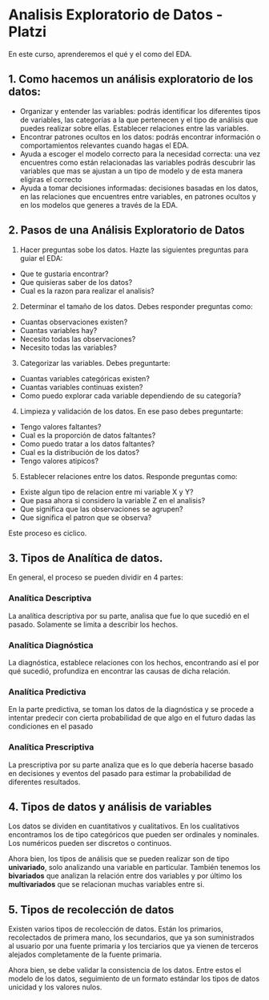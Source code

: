 # Analisis Exploratorio de Datos - Platzi  

En este curso, aprenderemos el qué y el como del EDA.  

## 1. Como hacemos un análisis exploratorio de los datos:  

- Organizar y entender las variables: podrás identificar los diferentes tipos de variables, las categorías a la que pertenecen y el tipo de análisis que puedes realizar sobre ellas.
Establecer relaciones entre las variables.
- Encontrar patrones ocultos en los datos: podrás encontrar información o comportamientos relevantes cuando hagas el EDA.
- Ayuda a escoger el modelo correcto para la necesidad correcta: una vez encuentres como están relacionadas las variables podrás descubrir las variables que mas se ajustan a un tipo de modelo y de esta manera eligiras el correcto
- Ayuda a tomar decisiones informadas: decisiones basadas en los datos, en las relaciones que encuentres entre variables, en patrones ocultos y en los modelos que generes a través de la EDA.  

## 2. Pasos de una Análisis Exploratorio de Datos  

1. Hacer preguntas sobe los datos. Hazte las siguientes preguntas para guiar el EDA:  

- Que te gustaria encontrar?
- Que quisieras saber de los datos?
- Cual es la razon para realizar el analisis?  

2. Determinar el tamaño de los datos. Debes responder preguntas como:  
  
- Cuantas observaciones existen?
- Cuantas variables hay?
- Necesito todas las observaciones?
- Necesito todas las variables?  

3. Categorizar las variables. Debes preguntarte:  

- Cuantas variables categóricas existen?
- Cuantas variables continuas existen?
- Como puedo explorar cada variable dependiendo de su categoría?  

4. Limpieza y validación de los datos. En ese paso debes preguntarte:  

- Tengo valores faltantes?
- Cual es la proporción de datos faltantes?
- Como puedo tratar a los datos faltantes?
- Cual es la distribución de los datos?
- Tengo valores atipicos?  

5. Establecer relaciones entre los datos. Responde preguntas como:  

- Existe algun tipo de relacion entre mi variable X y Y?
- Que pasa ahora si considero la variable Z en el analisis?
- Que significa que las observaciones se agrupen?
- Que significa el patron que se observa?  

Este proceso es ciclico.  

## 3. Tipos de Analítica de datos.

En general, el proceso se pueden dividir en 4 partes:

### Analítica Descriptiva  
  
La analítica descriptiva por su parte, analisa que fue lo que sucedió en el pasado. Solamente se limita a describir los hechos.

### Analítica Diagnóstica  

La diagnóstica, establece relaciones con los hechos, encontrando así el por qué sucedió, profundiza en encontrar las causas de dicha relación.

### Analítica Predictiva  

En la parte predictiva, se toman los datos de la diagnóstica y se procede a intentar predecir con cierta probabilidad de que algo en el futuro dadas las condiciones en el pasado

### Analítica Prescriptiva

La prescriptiva por su parte analiza que es lo que debería hacerse basado en decisiones y eventos del pasado para estimar la probabilidad de diferentes resultados.  

## 4. Tipos de datos y análisis de variables  

Los datos se dividen en cuantitativos y cualitativos. En los cualitativos encontramos los de tipo categóricos que pueden ser ordinales y nominales. Los numéricos pueden ser discretos o continuos.  

Ahora bien, los tipos de análisis que se pueden realizar son de tipo **univariado**, solo analizando una variable en particular. También tenemos los **bivariados** que analizan la relación entre dos variables y por último los **multivariados** que se relacionan muchas variables entre si.  

## 5. Tipos de recolección de datos

Existen varios tipos de recolección de datos. Están los primarios, recolectados de primera mano, los secundarios, que ya son suministrados al usuario por una fuente primaria y los terciarios que ya vienen de terceros alejados completamente de la fuente primaria.  

Ahora bien, se debe validar la consistencia de los datos. Entre estos el modelo de los datos, seguimiento de un formato estándar los tipos de datos unicidad y los valores nulos.